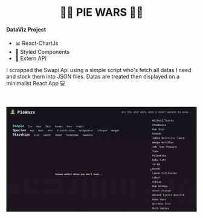 
<h1 align="center">
    👨‍🚀 PIE WARS 👩‍🚀   
</h1>


#### DataViz Project
 
  - 📊 React-ChartJs
  - 💅 Styled Components
  - 💾 Extern API
  
  I scrapped the Swapi Api using a simple script who's fetch all datas I need and stock them into JSON files.
  Datas are treated then displayed on a minimalist React App 💻

<p align="center">
  <br><br>
  <img src="/public/git/piewars.gif">
  <br><br>
</p>
